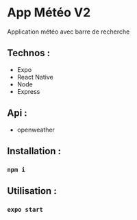 # App Météo V2

Application météo avec barre de recherche

## Technos : 
- Expo
- React Native
- Node
- Express

## Api : 
- openweather

## Installation  :
### `npm i`

## Utilisation : 
### `expo start`
